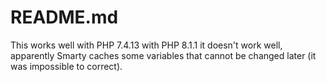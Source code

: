 # README.md

This works well with PHP 7.4.13
with PHP 8.1.1 it doesn't work well, apparently Smarty caches some variables that cannot be changed later (it was impossible to correct).
